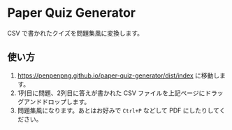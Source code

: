 # Paper Quiz Generator
CSV で書かれたクイズを問題集風に変換します。

## 使い方
1. https://penpenpng.github.io/paper-quiz-generator/dist/index に移動します。
2. 1列目に問題、2列目に答えが書かれた CSV ファイルを上記ページにドラッグアンドドロップします。
3. 問題集風になります。あとはお好みで `Ctrl+P` などして PDF にしたりしてください。
